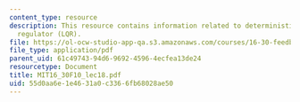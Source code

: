 ```yaml
---
content_type: resource
description: This resource contains information related to deterministic linear quadratic
  regulator (LQR).
file: https://ol-ocw-studio-app-qa.s3.amazonaws.com/courses/16-30-feedback-control-systems-fall-2010/55d0aa6e1e4631a0c3366fb68028ae50_MIT16_30F10_lec18.pdf
file_type: application/pdf
parent_uid: 61c49743-94d6-9692-4596-4ecfea13de24
resourcetype: Document
title: MIT16_30F10_lec18.pdf
uid: 55d0aa6e-1e46-31a0-c336-6fb68028ae50
---
```

